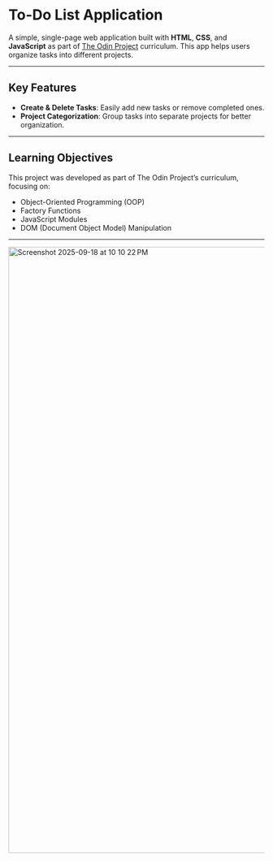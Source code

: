 #  To-Do List Application  

A simple, single-page web application built with **HTML**, **CSS**, and **JavaScript** as part of [The Odin Project](https://www.theodinproject.com/lessons/node-path-javascript-todo-list) curriculum. This app helps users organize tasks into different projects.

---

##  Key Features  

- **Create & Delete Tasks**: Easily add new tasks or remove completed ones.  
- **Project Categorization**: Group tasks into separate projects for better organization.  

---

##  Learning Objectives  

This project was developed as part of The Odin Project’s curriculum, focusing on:  

- Object-Oriented Programming (OOP)  
- Factory Functions  
- JavaScript Modules  
- DOM (Document Object Model) Manipulation  

---
<img width="2787" height="1194" alt="Screenshot 2025-09-18 at 10 10 22 PM" src="https://github.com/user-attachments/assets/dbac1e6e-f438-483b-a898-e9a55c25d945" />
